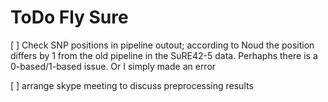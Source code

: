 # ToDo Fly Sure

[ ] Check SNP positions in pipeline outout; according to Noud the position
differs by 1 from the old pipeline in the SuRE42-5 data. Perhaphs there is a
0-based/1-based issue. Or I simply made an error

[ ] arrange skype meeting to discuss preprocessing results
